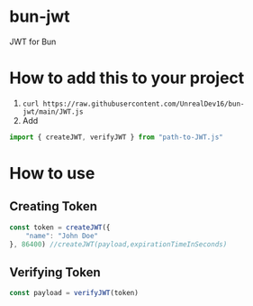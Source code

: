 # bun-jwt
JWT for Bun

# How to add this to your project
1. ```curl https://raw.githubusercontent.com/UnrealDev16/bun-jwt/main/JWT.js```
2. Add 
```js
import { createJWT, verifyJWT } from "path-to-JWT.js"
```

# How to use
## Creating Token
```js
const token = createJWT({
    "name": "John Doe"
}, 86400) //createJWT(payload,expirationTimeInSeconds)
```

## Verifying Token
```js
const payload = verifyJWT(token)
```

